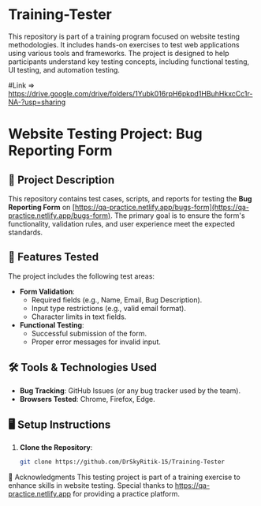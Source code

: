 # Training-Tester
This repository is part of a training program focused on website testing methodologies. It includes hands-on exercises to test web applications using various tools and frameworks. The project is designed to help participants understand key testing concepts, including functional testing, UI testing, and automation testing.

#Link  => https://drive.google.com/drive/folders/1Yubk016rpH6pkpd1HBuhHkxcCc1r-NA-?usp=sharing
# Website Testing Project: Bug Reporting Form

## 📜 Project Description
This repository contains test cases, scripts, and reports for testing the **Bug Reporting Form** on [https://qa-practice.netlify.app/bugs-form](https://qa-practice.netlify.app/bugs-form). The primary goal is to ensure the form's functionality, validation rules, and user experience meet the expected standards.

## 🚀 Features Tested
The project includes the following test areas:
- **Form Validation**:
  - Required fields (e.g., Name, Email, Bug Description).
  - Input type restrictions (e.g., valid email format).
  - Character limits in text fields.
- **Functional Testing**:
  - Successful submission of the form.
  - Proper error messages for invalid input.


## 🛠️ Tools & Technologies Used
- **Bug Tracking**: GitHub Issues (or any bug tracker used by the team).
- **Browsers Tested**: Chrome, Firefox, Edge.

## 🖥️ Setup Instructions

1. **Clone the Repository**:
   ```bash
   git clone https://github.com/DrSkyRitik-15/Training-Tester
   
🙌 Acknowledgments
This testing project is part of a training exercise to enhance skills in website testing. Special thanks to https://qa-practice.netlify.app for providing a practice platform.
